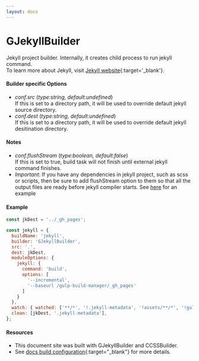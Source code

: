 ```yaml
---
layout: docs
---
```


# GJekyllBuilder
Jekyll project builder. Internally, it creates child process to run jekyll command.<br>
To learn more about Jekyll, visit [Jekyll website](https://jekyllrb.com/){:target='_blank'}.

#### Builder specific Options
  - *conf.src* (<i>type:string, default:undefined</i>)<br>
    If this is set to a directory path, it will be used to override default jekyll source directory.
  - *conf.dest* (<i>type:string, default:undefined</i>)<br>
    If this is set to a directory path, it will be used to override default jekyll desitination directory.

#### Notes
  - *conf.flushStream* (<i>type:boolean, default:false</i>)<br>
    If this is set to true, build task will not finish until external jekyll command finishes.
  - *Important*: If you have any dependencies in jekyll project, such as scss or scripts, then be sure to add flushStream option to them so that all the output files are ready before jekyll compiler starts. See [here]({{site.repo}}/tree/master/docs/gulpfile.js) for an example

#### Example
```javascript
const jkDest = '../_gh_pages';

const jekyll = {
  buildName: 'jekyll',
  builder: 'GJekyllBuilder',
  src: '.',
  dest: jkDest,
  moduleOptions: {
    jekyll: {
      command: 'build',
      options: [
        '--incremental',
        '--baseurl /gulp-build-manager/_gh_pages'
      ]
    }
  },
  watch: { watched: ['**/*', '!.jekyll-metadata', '!assets/**/*', '!gulpfile.*'], livereload:true },
  clean: [jkDest, '.jekyll-metadata'],
};
```

#### Resources
  - This document site was built with GJekyllBuilder and CCSSBuilder.
  - See [docs build configuration]({{site.repo}}/docs/gulpfile.js){:target="_blank"} for more details.

